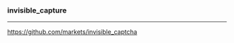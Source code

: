 ### invisible_capture
---
https://github.com/markets/invisible_captcha


```
```

```
```

```
```

